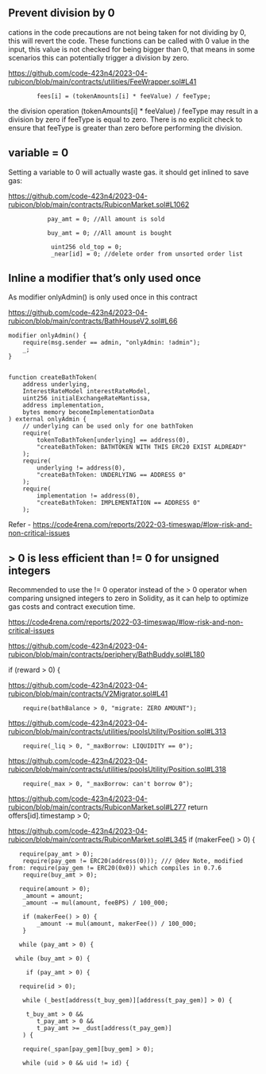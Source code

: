 ## Prevent division by 0

cations in the code precautions are not being taken for not dividing by 0, this will revert the code.
These functions can be called with 0 value in the input, this value is not checked for being bigger than 0, that means in some scenarios this can potentially trigger a division by zero. 


https://github.com/code-423n4/2023-04-rubicon/blob/main/contracts/utilities/FeeWrapper.sol#L41 

            fees[i] = (tokenAmounts[i] * feeValue) / feeType; 

 the division operation (tokenAmounts[i] * feeValue) / feeType may result in a division by zero if feeType is equal to zero. There is no explicit check to ensure that feeType is greater than zero before performing the division.


## variable = 0

Setting a variable to 0 will actually waste gas. it should get inlined to save gas:

https://github.com/code-423n4/2023-04-rubicon/blob/main/contracts/RubiconMarket.sol#L1062

               pay_amt = 0; //All amount is sold

               buy_amt = 0; //All amount is bought 

                uint256 old_top = 0;
                _near[id] = 0; //delete order from unsorted order list



## Inline a modifier that’s only used once 

As   modifier onlyAdmin()    is only used once in this contract 

https://github.com/code-423n4/2023-04-rubicon/blob/main/contracts/BathHouseV2.sol#L66 


    modifier onlyAdmin() {
        require(msg.sender == admin, "onlyAdmin: !admin");
        _;
    } 


    function createBathToken(
        address underlying,
        InterestRateModel interestRateModel,
        uint256 initialExchangeRateMantissa,
        address implementation,
        bytes memory becomeImplementationData
    ) external onlyAdmin {
        // underlying can be used only for one bathToken
        require(
            tokenToBathToken[underlying] == address(0),
            "createBathToken: BATHTOKEN WITH THIS ERC20 EXIST ALDREADY"
        );
        require(
            underlying != address(0),
            "createBathToken: UNDERLYING == ADDRESS 0"
        );
        require(
            implementation != address(0),
            "createBathToken: IMPLEMENTATION == ADDRESS 0"
        );


Refer - https://code4rena.com/reports/2022-03-timeswap/#low-risk-and-non-critical-issues 


## > 0 is less efficient than != 0 for unsigned integers 

 Recommended to use the != 0 operator instead of the > 0 operator when comparing unsigned integers to zero in Solidity, as it can help to optimize gas costs and contract execution time.

https://code4rena.com/reports/2022-03-timeswap/#low-risk-and-non-critical-issues 



https://github.com/code-423n4/2023-04-rubicon/blob/main/contracts/periphery/BathBuddy.sol#L180 

  if (reward > 0) { 

https://github.com/code-423n4/2023-04-rubicon/blob/main/contracts/V2Migrator.sol#L41 

        require(bathBalance > 0, "migrate: ZERO AMOUNT"); 

https://github.com/code-423n4/2023-04-rubicon/blob/main/contracts/utilities/poolsUtility/Position.sol#L313 

        require(_liq > 0, "_maxBorrow: LIQUIDITY == 0"); 

https://github.com/code-423n4/2023-04-rubicon/blob/main/contracts/utilities/poolsUtility/Position.sol#L318 

        require(_max > 0, "_maxBorrow: can't borrow 0");

https://github.com/code-423n4/2023-04-rubicon/blob/main/contracts/RubiconMarket.sol#L277 
        return offers[id].timestamp > 0; 

https://github.com/code-423n4/2023-04-rubicon/blob/main/contracts/RubiconMarket.sol#L345 
        if (makerFee() > 0) {   

   
	   require(pay_amt > 0);
        require(pay_gem != ERC20(address(0))); /// @dev Note, modified from: require(pay_gem != ERC20(0x0)) which compiles in 0.7.6
        require(buy_amt > 0);

       require(amount > 0);
        _amount = amount;
        _amount -= mul(amount, feeBPS) / 100_000;

        if (makerFee() > 0) {
            _amount -= mul(amount, makerFee()) / 100_000;
        }

       while (pay_amt > 0) { 

      while (buy_amt > 0) { 

         if (pay_amt > 0) { 

       require(id > 0); 

        while (_best[address(t_buy_gem)][address(t_pay_gem)] > 0) { 

         t_buy_amt > 0 &&
            t_pay_amt > 0 &&
            t_pay_amt >= _dust[address(t_pay_gem)]
        ) { 

        require(_span[pay_gem][buy_gem] > 0);

        while (uid > 0 && uid != id) {
